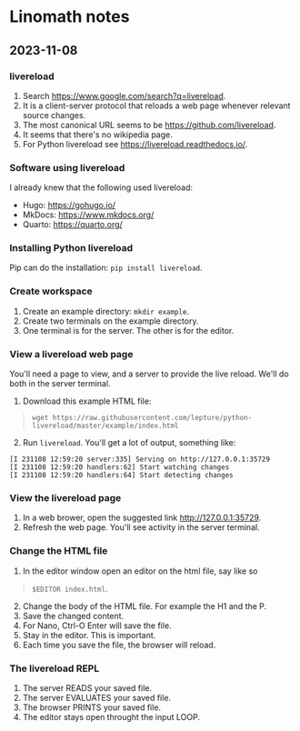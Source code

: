# Linomath notes

## 2023-11-08

### livereload

1. Search <https://www.google.com/search?q=livereload>.
2. It is a client-server protocol that reloads a web page whenever
relevant source changes.
3. The most canonical URL seems to be <https://github.com/livereload>.
4. It seems that there's no wikipedia page.
5. For Python livereload see <https://livereload.readthedocs.io/>.

### Software using livereload

I already knew that the following used livereload:
- Hugo: <https://gohugo.io/>
- MkDocs: <https://www.mkdocs.org/>
- Quarto: <https://quarto.org/>

### Installing Python livereload

Pip can do the installation: `pip install livereload`.

### Create workspace

1. Create an example directory: `mkdir example`.
2. Create two terminals on the example directory.
3. One terminal is for the server. The other is for the editor.

### View a livereload web page

You'll need a page to view, and a server to provide the live
reload. We'll do both in the server terminal.

1. Download this example HTML file:
> `wget https://raw.githubusercontent.com/lepture/python-livereload/master/example/index.html`
2. Run `livereload`. You'll get a lot of output, something like:
```
[I 231108 12:59:20 server:335] Serving on http://127.0.0.1:35729
[I 231108 12:59:20 handlers:62] Start watching changes
[I 231108 12:59:20 handlers:64] Start detecting changes
```

### View the livereload page

1. In a web brower, open the suggested link <http://127.0.0.1:35729>.
2. Refresh the web page. You'll see activity in the server terminal.

### Change the HTML file

1. In the editor window open an editor on the html file, say like so
> `$EDITOR index.html`.
2. Change the body of the HTML file. For example the H1 and the P.
3. Save the changed content.
4. For Nano, Ctrl-O Enter will save the file.
5. Stay in the editor. This is important.
6. Each time you save the file, the browser will reload.

### The livereload REPL

1. The server READS your saved file.
2. The server EVALUATES your saved file.
3. The browser PRINTS your saved file.
4. The editor stays open throught the input LOOP.